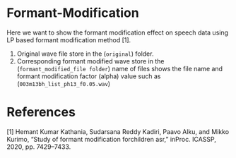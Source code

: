 # Formant-Modification
 Here we want to show the formant modification effect on speech data using LP based formant modification method [1].

1. Original wave file store in the (`original`) folder.
2. Corresponding formant modified wave store in the (`formant_modified_file folder`)
   name of files shows the file name and formant modification factor (alpha) value such as (`003m13bh_list_ph13_f0.05.wav`)

# References
  [1] Hemant Kumar Kathania, Sudarsana Reddy Kadiri, Paavo Alku, and Mikko Kurimo, “Study of formant modification forchildren asr,” inProc. ICASSP, 2020, pp.   7429–7433.
